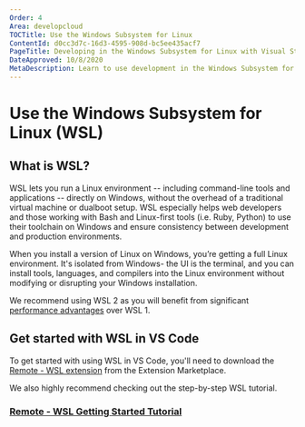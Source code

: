 ```yaml
---
Order: 4
Area: developcloud
TOCTitle: Use the Windows Subsystem for Linux
ContentId: d0cc3d7c-16d3-4595-908d-bc5ee435acf7
PageTitle: Developing in the Windows Subsystem for Linux with Visual Studio Code
DateApproved: 10/8/2020
MetaDescription: Learn to use development in the Windows Subsystem for Linux (WSL) with Visual Studio Code
---
```

# Use the Windows Subsystem for Linux (WSL)

## What is WSL?
WSL lets you run a Linux environment -- including command-line tools and applications -- directly on Windows, without the overhead of a traditional virtual machine or dualboot setup. WSL especially helps web developers and those working with Bash and Linux-first tools (i.e. Ruby, Python) to use their toolchain on Windows and ensure consistency between development and production environments.

When you install a version of Linux on Windows, you’re getting a full Linux environment. It's isolated from Windows- the UI is the terminal, and you can install tools, languages, and compilers into the Linux environment without modifying or disrupting your Windows installation.

We recommend using WSL 2 as you will benefit from significant [performance advantages](https://docs.microsoft.com/en-us/windows/wsl/compare-versions) over WSL 1.

## Get started with WSL in VS Code

To get started with using WSL in VS Code, you'll need to download the [Remote - WSL extension](https://marketplace.visualstudio.com/items?itemName=ms-vscode-remote.remote-wsl) from the Extension Marketplace.

We also highly recommend checking out the step-by-step WSL tutorial.

### [Remote - WSL Getting Started Tutorial](https://code.visualstudio.com/docs/remote/wsl-tutorial)